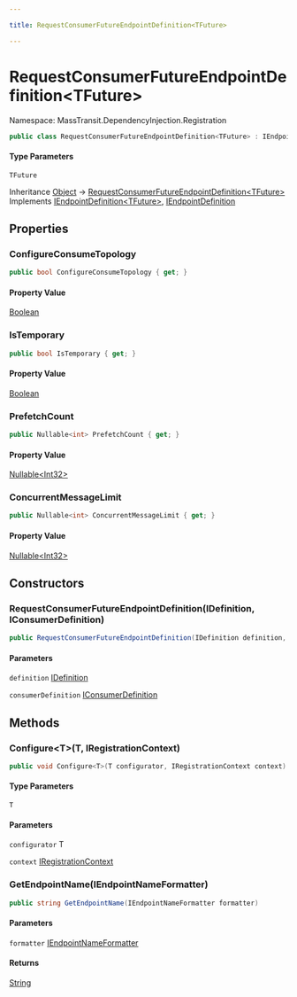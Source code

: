 ```yaml
---

title: RequestConsumerFutureEndpointDefinition<TFuture>

---
```


# RequestConsumerFutureEndpointDefinition\<TFuture\>

Namespace: MassTransit.DependencyInjection.Registration

```csharp
public class RequestConsumerFutureEndpointDefinition<TFuture> : IEndpointDefinition<TFuture>, IEndpointDefinition
```

#### Type Parameters

`TFuture`<br/>

Inheritance [Object](https://learn.microsoft.com/en-us/dotnet/api/system.object) → [RequestConsumerFutureEndpointDefinition\<TFuture\>](../masstransit-dependencyinjection-registration/requestconsumerfutureendpointdefinition-1)<br/>
Implements [IEndpointDefinition\<TFuture\>](../../masstransit-abstractions/masstransit/iendpointdefinition-1), [IEndpointDefinition](../../masstransit-abstractions/masstransit/iendpointdefinition)

## Properties

### **ConfigureConsumeTopology**

```csharp
public bool ConfigureConsumeTopology { get; }
```

#### Property Value

[Boolean](https://learn.microsoft.com/en-us/dotnet/api/system.boolean)<br/>

### **IsTemporary**

```csharp
public bool IsTemporary { get; }
```

#### Property Value

[Boolean](https://learn.microsoft.com/en-us/dotnet/api/system.boolean)<br/>

### **PrefetchCount**

```csharp
public Nullable<int> PrefetchCount { get; }
```

#### Property Value

[Nullable\<Int32\>](https://learn.microsoft.com/en-us/dotnet/api/system.nullable-1)<br/>

### **ConcurrentMessageLimit**

```csharp
public Nullable<int> ConcurrentMessageLimit { get; }
```

#### Property Value

[Nullable\<Int32\>](https://learn.microsoft.com/en-us/dotnet/api/system.nullable-1)<br/>

## Constructors

### **RequestConsumerFutureEndpointDefinition(IDefinition, IConsumerDefinition)**

```csharp
public RequestConsumerFutureEndpointDefinition(IDefinition definition, IConsumerDefinition consumerDefinition)
```

#### Parameters

`definition` [IDefinition](../../masstransit-abstractions/masstransit/idefinition)<br/>

`consumerDefinition` [IConsumerDefinition](../../masstransit-abstractions/masstransit/iconsumerdefinition)<br/>

## Methods

### **Configure\<T\>(T, IRegistrationContext)**

```csharp
public void Configure<T>(T configurator, IRegistrationContext context)
```

#### Type Parameters

`T`<br/>

#### Parameters

`configurator` T<br/>

`context` [IRegistrationContext](../../masstransit-abstractions/masstransit/iregistrationcontext)<br/>

### **GetEndpointName(IEndpointNameFormatter)**

```csharp
public string GetEndpointName(IEndpointNameFormatter formatter)
```

#### Parameters

`formatter` [IEndpointNameFormatter](../../masstransit-abstractions/masstransit/iendpointnameformatter)<br/>

#### Returns

[String](https://learn.microsoft.com/en-us/dotnet/api/system.string)<br/>
